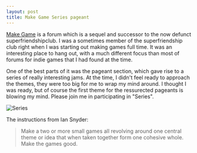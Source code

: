 ```yaml
---
layout: post
title: Make Game Series pageant
---
```


[Make Game](http://MakeGa.me) is a forum which is a sequel and successor to the now defunct superfriendshipclub. I was a sometimes member of the superfriendship club right when I was starting out making games full time. It was an interesting place to hang out, with a much different focus than most of forums for indie games that I had found at the time.

One of the best parts of it was the pageant section, which gave rise to a series of really interesting jams. At the time, I didn't feel ready to approach the themes, they were too big for me to wrap my mind around. I thought I was ready, but of course the first theme for the ressurected pageants is blowing my mind. Please join me in participating in "Series".

![Series](http://makega.me/uploads/default/_optimized/6be/dd6/2895e54bdf_315x500.gif)

The instructions from Ian Snyder:

> Make a two or more small games all revolving around one central theme or idea that when taken together form one cohesive whole. Make the games good. 
